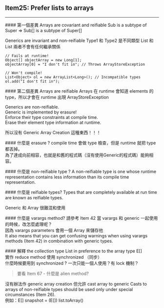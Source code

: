 ## Item25: Prefer lists to arrays
****************
###\# 第一個差異
Arrays are covariant and reifiable
Sub is a subtype of Super => Sub[] is a subtype of Super[]

Generics are invariant and non-reifiable
Type1 和 Type2 是不同類型
List<Type1> 和 List<Type2> 兩者不會有任何繼承關係

```
// Fails at runtime!
Object[] objectArray = new Long[1];
objectArray[0] = "I don't fit in"; // Throws ArrayStoreException
```
```
// Won't compile!
List<Object> ol = new ArrayList<Long>(); // Incompatible types
ol.add("I don't fit in");
```

###\# 第二個差異
Arrays are reifiable
Arrays 在 runtime 會知道 elements 的 type，所以才會在 runtime 出現 ArrayStoreException

Generics are non-reifiable.    
Generic is implemented by erasure!    
Enforce their type constraints at compile time.    
Erase their element type information at runtime.    

所以沒有 Generic Array Creation 這種東西！！！

###\# 什麼是 erasure ?
compile time 會做 type 檢查，但是 runtime 就把 type 都丟掉。    
為了達成向前相容，也就是和舊的程式碼（沒有使用Generic的程式碼）能夠相容。

###\# 什麼是 non-reifiable type ?
A non-reifiable type is one whose runtime representation contains less information than its compile time representation.

###\# 什麼是 reifiable types?
Types that are completely available at run time are known as reifiable types.

Generic 和 Array 很難混和使用

###\# 什麼是 varargs method? 請參考 Item 42
當 varargs 和 generic 一起使用的時候，改怎麼處理呢？    
因為 varargs parameters 會用一個 Array 來儲存他    
It also means that you can get confusing warnings when using varargs methods (Item 42) in combination with generic types.    
 
###\# 解釋 the collection type List<E> in preference to the array type E[]    
實作 reduce method 使用 synchronized （同步）   
什麼時候要用到 synchronized ? 一次只能一個人使用？有 lock 機制？    
>要看 Item 67 - 什麼是 alien method?    
 
沒有辦法作 generic array creation 但允許 cast array to generic 
Casts to arrays of non-reifiable types should be used only under special circumstances (Item 26).  
例如：E[] snapshot = (E[]) list.toArray()     
 
 
 


